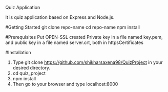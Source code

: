 Quiz Application

It is quiz application based on Express and Node.js.

#Getting Started
git clone repo-name
cd repo-name
npm install

#Prerequisites
Put OPEN-SSL created Private key in a file named key.pem, and public key in a file named server.crt, both in httpsCertificates 

#Installation
1) Type git clone https://github.com/shikharsaxena98/QuizProject in your desired directory.
2) cd quiz_project
3) npm install
4) Then go to your browser and type localhost:8000

